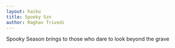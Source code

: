 ```yaml
---
layout: haiku
title: Spooky Szn
author: Raghav Trivedi
---
```


Spooky Season brings
to those who dare to
look beyond the grave